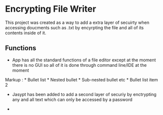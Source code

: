 # Encrypting File Writer

This project was created as a way to add a extra layer of secuirty when accessing doucments such as .txt by encyrpting the file and all of its contents inside of it.

## Functions
* App has all the standard functions of a file editor except at the moment there is no GUI so all of it is done through command line/IDE at the moment

 Markup : * Bullet list
              * Nested bullet
                  * Sub-nested bullet etc
          * Bullet list item 2
* Jasypt has been added to add a second layer of securiy by enctrypting any and all text which can only be accessed by a password

*
